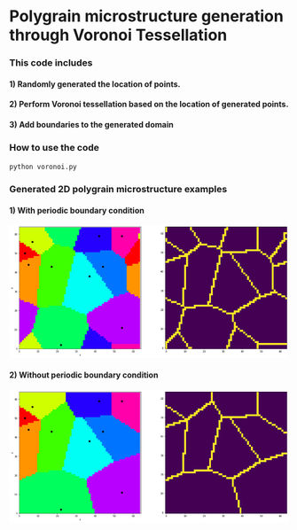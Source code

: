 # Polygrain microstructure generation through Voronoi Tessellation
### This code includes
#### 1) Randomly generated the location of points. 
#### 2) Perform Voronoi tessellation based on the location of generated points.
#### 3) Add boundaries to the generated domain

### How to use the code
```
python voronoi.py
```
### Generated 2D polygrain microstructure examples
#### 1) With periodic boundary condition
![image](https://github.com/mdai26/Polygrain_Voronoi/blob/main/image/Voronoi_periodic.png)
#### 2) Without periodic boundary condition
![image](https://github.com/mdai26/Polygrain_Voronoi/blob/main/image/Voronoi_finite_size.png)
